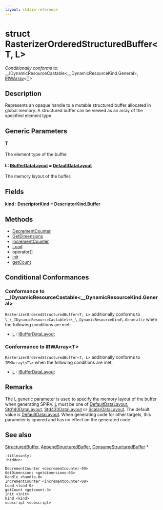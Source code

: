 ```yaml
---
layout: stdlib-reference
---
```


# struct RasterizerOrderedStructuredBuffer\<T, L\>

*Conditionally conforms to:* \_\_IDynamicResourceCastable\<\_\_DynamicResourceKind\.General\>, [IRWArray](../../../interfaces/irwarray-0123/index.html)\<[T](../../../interfaces/irwarray-0123/index.html#typeparam-T)\>

## Description

Represents an opaque handle to a mutable structured buffer allocated in global memory.
A structured buffer can be viewed as an array of the specified element type.

## Generic Parameters

####  <a id="typeparam-T"></a>T
The element type of the buffer.

####  <a id="typeparam-L"></a>L: [IBufferDataLayout](../../../interfaces/ibufferdatalayout-017b/index.html) = [DefaultDataLayout](../../defaultdatalayout-07b/index.html)
The memory layout of the buffer.


## Fields

####  <a id="decl-kind"></a>[kind](../kind.html) : [DescriptorKind](../../descriptorkind-0a/index.html) = [DescriptorKind](../../descriptorkind-0a/index.html)\.[Buffer](../../descriptorkind-0a/index.html#decl-Buffer)

## Methods

* [DecrementCounter](../decrementcounter-09.html)
* [GetDimensions](../getdimensions-03.html)
* [IncrementCounter](../incrementcounter-09.html)
* [Load](../load-0.html)
* operator\[\]
* [init](../init.html)
* [getCount](../getcount-3.html)

## Conditional Conformances

### Conformance to \_\_IDynamicResourceCastable\<\_\_DynamicResourceKind\.General\>
`RasterizerOrderedStructuredBuffer<T, L>` additionally conforms to `\_\_IDynamicResourceCastable\<\_\_DynamicResourceKind\.General\>` when the following conditions are met:

  * [L](.html#typeparam-L) : [IBufferDataLayout](../../../interfaces/ibufferdatalayout-017b/index.html)
### Conformance to IRWArray\<T\>
`RasterizerOrderedStructuredBuffer<T, L>` additionally conforms to `IRWArray\<T\>` when the following conditions are met:

  * [L](.html#typeparam-L) : [IBufferDataLayout](../../../interfaces/ibufferdatalayout-017b/index.html)
## Remarks


The <span class='code'><a href=".html#typeparam-L" class="code_type">L</a></span> generic parameter is used to specify the memory layout of the buffer when
generating SPIRV.
<span class='code'><a href=".html#typeparam-L" class="code_type">L</a></span> must be one of <span class='code'><a href="../../defaultdatalayout-07b/index.html" class="code_type">DefaultDataLayout</a></span>, <span class='code'><a href="../../std140datalayout-06a/index.html" class="code_type">Std140DataLayout</a></span>, <span class='code'><a href="../../std430datalayout-06a/index.html" class="code_type">Std430DataLayout</a></span> or <span class='code'><a href="../../scalardatalayout-06a/index.html" class="code_type">ScalarDataLayout</a></span>.
The default value is <span class='code'><a href="../../defaultdatalayout-07b/index.html" class="code_type">DefaultDataLayout</a></span>.
When generating code for other targets, this parameter is ignored and has no effect on the generated code.

## See also

<span class='code'><a href="../../structuredbuffer-0a/index.html" class="code_type">StructuredBuffer</a></span>, <span class='code'><a href="../../appendstructuredbuffer-06g/index.html" class="code_type">AppendStructuredBuffer</a></span>, <span class='code'><a href="../../consumestructuredbuffer-07h/index.html" class="code_type">ConsumeStructuredBuffer</a></span>
*



```{toctree}
:titlesonly:
:hidden:

DecrementCounter <decrementcounter-09>
GetDimensions <getdimensions-03>
Handle <handle-0>
IncrementCounter <incrementcounter-09>
Load <load-0>
getCount <getcount-3>
init <init>
kind <kind>
subscript <subscript>
```
